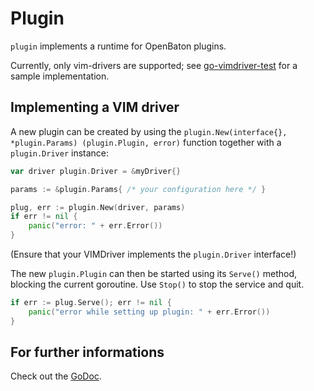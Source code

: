 # Plugin

`plugin` implements a runtime for OpenBaton plugins. 

Currently, only vim-drivers are supported; see [go-vimdriver-test] for a sample implementation.

## Implementing a VIM driver

A new plugin can be created by using the `plugin.New(interface{}, *plugin.Params) (plugin.Plugin, error)` function together with a `plugin.Driver` instance:

```go
var driver plugin.Driver = &myDriver{}

params := &plugin.Params{ /* your configuration here */ }

plug, err := plugin.New(driver, params)
if err != nil {
    panic("error: " + err.Error())
}
```

(Ensure that your VIMDriver implements the `plugin.Driver` interface!)

The new `plugin.Plugin` can then be started using its `Serve()` method, blocking the current goroutine.
Use `Stop()` to stop the service and quit.

```go
if err := plug.Serve(); err != nil {
    panic("error while setting up plugin: " + err.Error())
}
```

## For further informations

Check out the [GoDoc][godoc].

[godoc]: http://godoc.org/github.com/openbaton/go-openbaton/plugin
[go-vimdriver-test]: https://github.com/openbaton/go-vimdriver-test